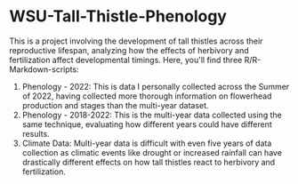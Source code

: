 # WSU-Tall-Thistle-Phenology

This is a project involving the development of tall thistles across their reproductive lifespan, analyzing how the effects of herbivory and fertilization affect developmental timings. Here, you'll find three R/R-Markdown-scripts:

1. Phenology - 2022: This is data I personally collected across the Summer of 2022, having collected more thorough information on flowerhead production and stages than the multi-year dataset.
2. Phenology - 2018-2022: This is the multi-year data collected using the same technique, evaluating how different years could have different results.
3. Climate Data: Multi-year data is difficult with even five years of data collection as climatic events like drought or increased rainfall can have drastically different effects on how tall thistles react to herbivory and fertilization.
